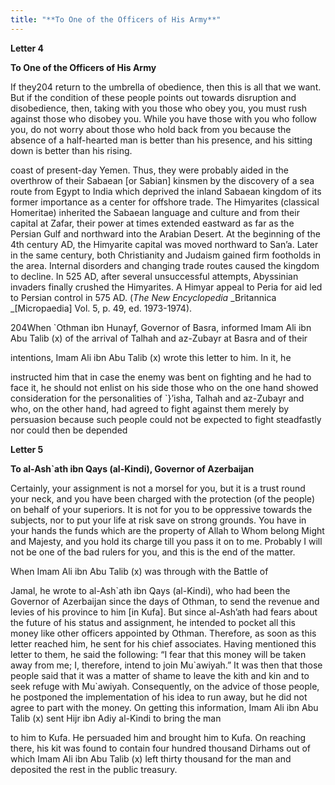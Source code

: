 ```yaml
---
title: "**To One of the Officers of His Army**" 
---
```

**Letter 4**

**To One of the Officers of His Army**

If they204 return to the umbrella of obedience, then this is all that we want\. But if the condition of these people points out towards disruption and disobedience, then, taking with you those who obey you, you must rush against those who disobey you\. While you have those with you who follow you, do not worry about those who hold back from you because the absence of a half\-hearted man is better than his presence, and his sitting down is better than his rising\.

coast of present\-day Yemen\. Thus, they were probably aided in the overthrow of their Sabaean \[or Sabian\] kinsmen by the discovery of a sea route from Egypt to India which deprived the inland Sabaean kingdom of its former importance as a center for offshore trade\. The Himyarites \(classical Homeritae\) inherited the Sabaean language and culture and from their capital at Zafar, their power at times extended eastward as far as the Persian Gulf and northward into the Arabian Desert\. At the beginning of the 4th century AD, the Himyarite capital was moved northward to San’a\. Later in the same century, both Christianity and Judaism gained firm footholds in the area\. Internal disorders and changing trade routes caused the kingdom to decline\. In 525 AD, after several unsuccessful attempts, Abyssinian invaders finally crushed the Himyarites\. A Himyar appeal to Peria for aid led to Persian control in 575 AD\. \(_The New Encyclopedia_ _Britannica _\[Micropaedia\] Vol\. 5, p\. 49, ed\. 1973\-1974\)\.

204When \`Othman ibn Hunayf, Governor of Basra, informed Imam Ali ibn Abu Talib \(x\) of the arrival of Talhah and az\-Zubayr at Basra and of their

intentions, Imam Ali ibn Abu Talib \(x\) wrote this letter to him\. In it, he

instructed him that in case the enemy was bent on fighting and he had to face it, he should not enlist on his side those who on the one hand showed consideration for the personalities of \`\}’isha, Talhah and az\-Zubayr and who, on the other hand, had agreed to fight against them merely by persuasion because such people could not be expected to fight steadfastly nor could then be depended

<a id="page738"></a>**Letter 5**

**To al\-Ash\`ath ibn Qays \(al\-Kindi\), Governor of Azerbaijan**

Certainly, your assignment is not a morsel for you, but it is a trust round your neck, and you have been charged with the protection \(of the people\) on behalf of your superiors\. It is not for you to be oppressive towards the subjects, nor to put your life at risk save on strong grounds\. You have in your hands the funds which are the property of Allah to Whom belong Might and Majesty, and you hold its charge till you pass it on to me\. Probably I will not be one of the bad rulers for you, and this is the end of the matter\.

When Imam Ali ibn Abu Talib \(x\) was through with the Battle of

Jamal, he wrote to al\-Ash\`ath ibn Qays \(al\-Kindi\), who had been the Governor of Azerbaijan since the days of Othman, to send the revenue and levies of his province to him \[in Kufa\]\. But since al\-Ash’ath had fears about the future of his status and assignment, he intended to pocket all this money like other officers appointed by Othman\. Therefore, as soon as this letter reached him, he sent for his chief associates\. Having mentioned this letter to them, he said the following: “I fear that this money will be taken away from me; I, therefore, intend to join Mu\`awiyah\.” It was then that those people said that it was a matter of shame to leave the kith and kin and to seek refuge with Mu\`awiyah\. Consequently, on the advice of those people, he postponed the implementation of his idea to run away, but he did not agree to part with the money\. On getting this information, Imam Ali ibn Abu Talib \(x\) sent Hijr ibn Adiy al\-Kindi to bring the man

to him to Kufa\. He persuaded him and brought him to Kufa\. On reaching there, his kit was found to contain four hundred thousand Dirhams out of which Imam Ali ibn Abu Talib \(x\) left thirty thousand for the man and deposited the rest in the public treasury\.

